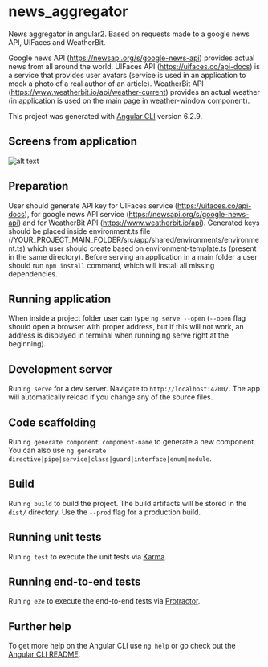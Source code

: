 # news_aggregator
News aggregator in angular2. Based on requests made to a google news API, UIFaces and WeatherBit.

Google news API (https://newsapi.org/s/google-news-api) provides actual news from all around the world.
UIFaces API (https://uifaces.co/api-docs) is a service that provides user avatars (service is used in an application to mock a photo of a real author of an article). 
WeatherBit API (https://www.weatherbit.io/api/weather-current) provides an actual weather (in application is used on the main page in weather-window component).

This project was generated with [Angular CLI](https://github.com/angular/angular-cli) version 6.2.9.

## Screens from application
![alt text](https://user-images.githubusercontent.com/39520658/63208473-bf80cd80-c0d4-11e9-8e53-1093909fcfab.png)

## Preparation
User should generate API key for UIFaces service (https://uifaces.co/api-docs), for google news API service (https://newsapi.org/s/google-news-api) and for WeatherBit API (https://www.weatherbit.io/api). Generated keys should be placed inside environment.ts file (/YOUR_PROJECT_MAIN_FOLDER/src/app/shared/environments/environment.ts) which user should create based on environment-template.ts (present in the same directory).
Before serving an application in a main folder a user should run `npm install` command, which will install all missing dependencies.

## Running application
When inside a project folder user can type `ng serve --open` (`--open` flag should open a browser with proper address, but if this will not work, an address is displayed in terminal when running ng serve right at the beginning).

## Development server

Run `ng serve` for a dev server. Navigate to `http://localhost:4200/`. The app will automatically reload if you change any of the source files.

## Code scaffolding

Run `ng generate component component-name` to generate a new component. You can also use `ng generate directive|pipe|service|class|guard|interface|enum|module`.

## Build

Run `ng build` to build the project. The build artifacts will be stored in the `dist/` directory. Use the `--prod` flag for a production build.

## Running unit tests

Run `ng test` to execute the unit tests via [Karma](https://karma-runner.github.io).

## Running end-to-end tests

Run `ng e2e` to execute the end-to-end tests via [Protractor](http://www.protractortest.org/).

## Further help

To get more help on the Angular CLI use `ng help` or go check out the [Angular CLI README](https://github.com/angular/angular-cli/blob/master/README.md).
